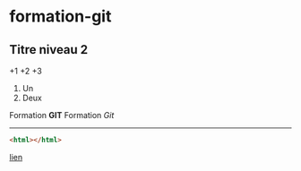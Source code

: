 # formation-git

## Titre niveau 2

+1
+2
+3
1. Un
2. Deux

Formation **GIT**
Formation *Git*

---
```html
<html></html>
```
[lien](https://google.com)